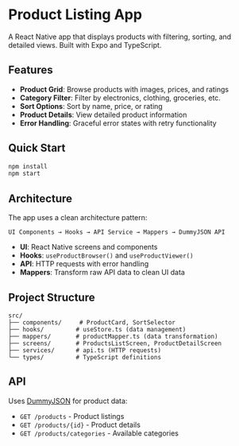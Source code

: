 # Product Listing App

A React Native app that displays products with filtering, sorting, and detailed views. Built with Expo and TypeScript.

## Features

- **Product Grid**: Browse products with images, prices, and ratings
- **Category Filter**: Filter by electronics, clothing, groceries, etc.
- **Sort Options**: Sort by name, price, or rating
- **Product Details**: View detailed product information
- **Error Handling**: Graceful error states with retry functionality

## Quick Start

```bash
npm install
npm start
```

## Architecture

The app uses a clean architecture pattern:

```
UI Components → Hooks → API Service → Mappers → DummyJSON API
```

- **UI**: React Native screens and components
- **Hooks**: `useProductBrowser()` and `useProductViewer()`
- **API**: HTTP requests with error handling
- **Mappers**: Transform raw API data to clean UI data

## Project Structure

```
src/
├── components/     # ProductCard, SortSelector
├── hooks/         # useStore.ts (data management)
├── mappers/       # productMapper.ts (data transformation)
├── screens/       # ProductsListScreen, ProductDetailScreen
├── services/      # api.ts (HTTP requests)
└── types/         # TypeScript definitions
```

## API

Uses [DummyJSON](https://dummyjson.com) for product data:
- `GET /products` - Product listings
- `GET /products/{id}` - Product details
- `GET /products/categories` - Available categories
